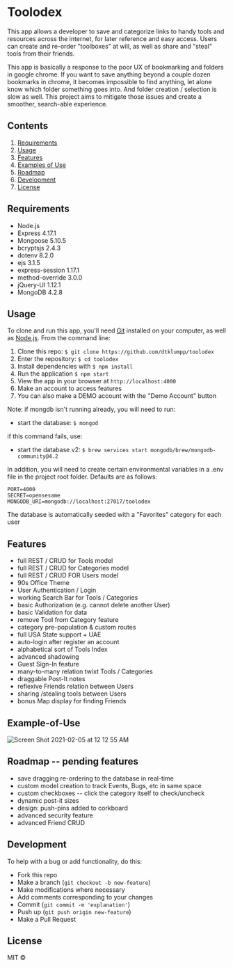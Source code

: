 # Toolodex

This app allows a developer to save and categorize links to handy tools and resources across the internet, for later reference and easy access.  Users can create and re-order "toolboxes" at will, as well as share and "steal" tools from their friends.

This app is basically a response to the poor UX of bookmarking and folders in google chrome.  If you want to save anything beyond a couple dozen bookmarks in chrome, it becomes impossible to find anything, let alone know which folder something goes into.  And folder creation / selection is slow as well.  This project aims to mitigate those issues and create a smoother, search-able experience.

## Contents

  1. [Requirements](#Requirements)
  1. [Usage](#Usage)
  1. [Features](#Features)
  1. [Examples of Use](#Example-of-Use)
  1. [Roadmap](#Roadmap)
  1. [Development](#Development)
  1. [License](#License)

## Requirements

- Node.js
- Express 4.17.1
- Mongoose 5.10.5
- bcryptsjs 2.4.3
- dotenv 8.2.0
- ejs 3.1.5
- express-session 1.17.1
- method-override 3.0.0
- jQuery-UI 1.12.1
- MongoDB 4.2.8

## Usage

To clone and run this app, you'll need [Git](https://git-scm.com) installed on your computer, as well as [Node.js](https://nodejs.org/en/download/). From the command line:

1. Clone this repo: `$ git clone https://github.com/dtklumpp/toolodex`
1. Enter the repository: `$ cd toolodex`
1. Install dependencies with `$ npm install`
1. Run the application `$ npm start`
1. View the app in your browser at `http://localhost:4000`
1. Make an account to access features
1. You can also make a DEMO account with the "Demo Account" button

Note: if mongdb isn't running already, you will need to run:

- start the database: `$ mongod`

if this command fails, use:

- start the database v2: `$ brew services start mongodb/brew/mongodb-community@4.2`

In addition, you will need to create certain environmental variables in a .env file in the project root folder.  Defaults are as follows:

```
PORT=4000
SECRET=opensesame
MONGODB_URI=mongodb://localhost:27017/toolodex
```

The database is automatically seeded with a "Favorites" category for each user



## Features

- full REST / CRUD for Tools model
- full REST / CRUD for Categories model
- full REST / CRUD FOR Users model
- 90s Office Theme
- User Authentication / Login
- working Search Bar for Tools / Categories
- basic Authorization (e.g. cannot delete another User)
- basic Validation for data
- remove Tool from Category feature
- category pre-population & custom routes
- full USA State support + UAE
- auto-login after register an account
- alphabetical sort of Tools Index
- advanced shadowing
- Guest Sign-In feature
- many-to-many relation twixt Tools / Categories
- draggable Post-It notes
- reflexive Friends relation between Users
- sharing /stealing tools between Users
- bonus Map display for finding Friends
    
## Example-of-Use

![Screen Shot 2021-02-05 at 12 12 55 AM](https://user-images.githubusercontent.com/65556316/107082573-602fe500-67c2-11eb-867f-bb36a9b21728.png)

## Roadmap -- pending features

- save dragging re-ordering to the database in real-time
- custom model creation to track Events, Bugs, etc in same space
- custom checkboxes -- click the category itself to check/uncheck
- dynamic post-it sizes
- design: push-pins added to corkboard
- advanced security feature
- advanced Friend CRUD


## Development

To help with a bug or add functionality, do this:

- Fork this repo
- Make a branch (`git checkout -b new-feature`)
- Make modifications where necessary
- Add comments corresponding to your changes
- Commit (`git commit -m 'explanation'`)
- Push up (`git push origin new-feature`)
- Make a Pull Request 


## License

MIT ©

